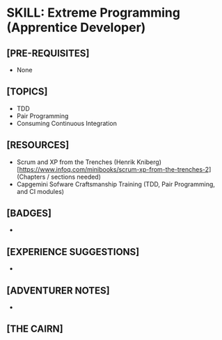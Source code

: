# SKILL: Extreme Programming (Apprentice Developer)

## [PRE-REQUISITES]
  * None

## [TOPICS]
  * TDD
  * Pair Programming
  * Consuming Continuous Integration

## [RESOURCES]
  * Scrum and XP from the Trenches (Henrik Kniberg) [https://www.infoq.com/minibooks/scrum-xp-from-the-trenches-2] (Chapters / sections needed)
  * Capgemini Sofware Craftsmanship Training (TDD, Pair Programming, and CI modules)

## [BADGES]
  * 

## [EXPERIENCE SUGGESTIONS]
  *  

## [ADVENTURER NOTES]
  * 

## [THE CAIRN]
